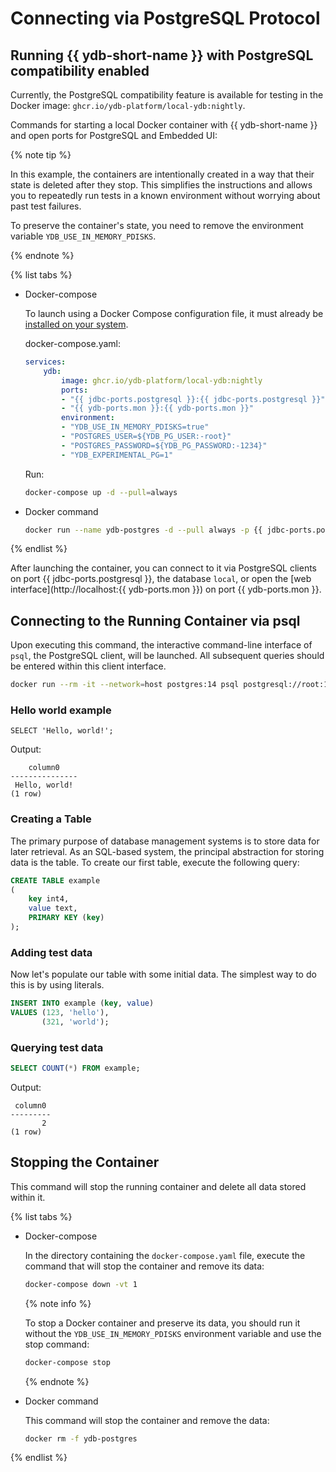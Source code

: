 # Connecting via PostgreSQL Protocol

## Running {{ ydb-short-name }} with PostgreSQL compatibility enabled

Currently, the PostgreSQL compatibility feature is available for testing in the Docker image: `ghcr.io/ydb-platform/local-ydb:nightly`.

Commands for starting a local Docker container with {{ ydb-short-name }} and open ports for PostgreSQL and Embedded UI:

{% note tip %}

In this example, the containers are intentionally created in a way that their state is deleted after they stop. This simplifies the instructions and allows you to repeatedly run tests in a known environment without worrying about past test failures.

To preserve the container's state, you need to remove the environment variable `YDB_USE_IN_MEMORY_PDISKS`.

{% endnote %}

{% list tabs %}

- Docker-compose

    To launch using a Docker Compose configuration file, it must already be [installed on your system](https://docs.docker.com/compose/install/standalone/).

    docker-compose.yaml:

    ```yaml
    services:
        ydb:
            image: ghcr.io/ydb-platform/local-ydb:nightly
            ports:
            - "{{ jdbc-ports.postgresql }}:{{ jdbc-ports.postgresql }}"
            - "{{ ydb-ports.mon }}:{{ ydb-ports.mon }}"
            environment:
            - "YDB_USE_IN_MEMORY_PDISKS=true"
            - "POSTGRES_USER=${YDB_PG_USER:-root}"
            - "POSTGRES_PASSWORD=${YDB_PG_PASSWORD:-1234}"
            - "YDB_EXPERIMENTAL_PG=1"
    ```

    Run:

    ```bash
    docker-compose up -d --pull=always
    ```

- Docker command

    ```bash
    docker run --name ydb-postgres -d --pull always -p {{ jdbc-ports.postgresql }}:{{ jdbc-ports.postgresql }} -p {{ ydb-ports.mon }}:{{ ydb-ports.mon }} -e POSTGRES_USER=root -e POSTGRES_PASSWORD=1234 -e YDB_EXPERIMENTAL_PG=1 -e YDB_USE_IN_MEMORY_PDISKS=true ghcr.io/ydb-platform/local-ydb:nightly
    ```

{% endlist %}

After launching the container, you can connect to it via PostgreSQL clients on port {{ jdbc-ports.postgresql }}, the database `local`, or open the [web interface](http://localhost:{{ ydb-ports.mon }}) on port {{ ydb-ports.mon }}.

## Connecting to the Running Container via psql

Upon executing this command, the interactive command-line interface of `psql`, the PostgreSQL client, will be launched. All subsequent queries should be entered within this client interface.

```bash
docker run --rm -it --network=host postgres:14 psql postgresql://root:1234@localhost:{{ jdbc-ports.postgresql }}/local
```

### Hello world example

```yql
SELECT 'Hello, world!';
```

Output:

```text
    column0
---------------
 Hello, world!
(1 row)
```

### Creating a Table

The primary purpose of database management systems is to store data for later retrieval. As an SQL-based system, the principal abstraction for storing data is the table. To create our first table, execute the following query:

```sql
CREATE TABLE example
(
    key int4,
    value text,
    PRIMARY KEY (key)
);
```

### Adding test data

Now let's populate our table with some initial data. The simplest way to do this is by using literals.

```sql
INSERT INTO example (key, value)
VALUES (123, 'hello'),
       (321, 'world');
```

### Querying test data

```sql
SELECT COUNT(*) FROM example;
```

Output:

```text
 column0
---------
       2
(1 row)
```


## Stopping the Container

This command will stop the running container and delete all data stored within it.

{% list tabs %}

- Docker-compose

    In the directory containing the `docker-compose.yaml` file, execute the command that will stop the container and remove its data:

    ```bash
    docker-compose down -vt 1
    ```

    {% note info %}

    To stop a Docker container and preserve its data, you should run it without the `YDB_USE_IN_MEMORY_PDISKS` environment variable and use the stop command:

    ```bash
    docker-compose stop
    ```

    {% endnote %}

- Docker command

    This command will stop the container and remove the data:

    ```bash
    docker rm -f ydb-postgres
    ```

{% endlist %}
